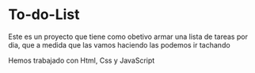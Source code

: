 # To-do-List

Este es un proyecto que tiene como obetivo armar una lista de tareas por dia, que a medida que las vamos haciendo las podemos ir tachando

Hemos trabajado con Html, Css y JavaScript
